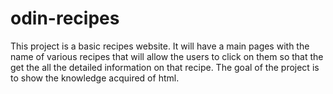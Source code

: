 # odin-recipes

This project is a basic recipes website. It will have a main pages with the name of various recipes that will allow the users to click on them so that the get the all the detailed information on that recipe. The goal of the project is to show the knowledge acquired of html.      